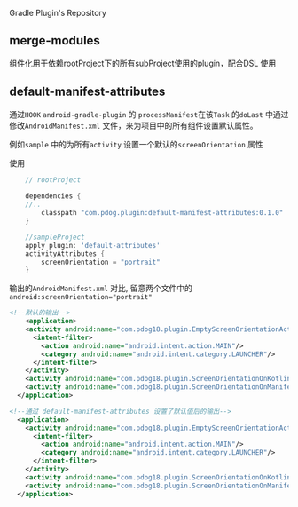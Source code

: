 
Gradle Plugin's Repository

## merge-modules
组件化用于依赖rootProject下的所有subProject使用的plugin，配合DSL 使用


## default-manifest-attributes

通过`HOOK` `android-gradle-plugin` 的 `processManifest`在该`Task` 的`doLast` 中通过修改`AndroidManifest.xml` 文件，来为项目中的所有组件设置默认属性。

例如`sample` 中的为所有`activity` 设置一个默认的`screenOrientation` 属性

使用
```groovy
    // rootProject
    
    dependencies {
    //..
        classpath "com.pdog.plugin:default-manifest-attributes:0.1.0"
    }
```

```groovy
    //sampleProject
    apply plugin: 'default-attributes'
    activityAttributes {
        screenOrientation = "portrait"
    }
```

输出的`AndroidManifest.xml` 对比, 留意两个文件中的 `android:screenOrientation="portrait"` 

```xml
<!--默认的输出-->
    <application>
    <activity android:name="com.pdog18.plugin.EmptyScreenOrientationActivity"  >
      <intent-filter>
        <action android:name="android.intent.action.MAIN"/>
        <category android:name="android.intent.category.LAUNCHER"/>
      </intent-filter>
    </activity>
    <activity android:name="com.pdog18.plugin.ScreenOrientationOnKotlinCodeActivity" />
    <activity android:name="com.pdog18.plugin.ScreenOrientationOnManifestActivity" android:screenOrientation="portrait"/>
  </application>
```

```xml
<!--通过 default-manifest-attributes 设置了默认值后的输出-->
  <application>
    <activity android:name="com.pdog18.plugin.EmptyScreenOrientationActivity"  android:screenOrientation="portrait">
      <intent-filter>
        <action android:name="android.intent.action.MAIN"/>
        <category android:name="android.intent.category.LAUNCHER"/>
      </intent-filter>
    </activity>
    <activity android:name="com.pdog18.plugin.ScreenOrientationOnKotlinCodeActivity" android:screenOrientation="portrait"/>
    <activity android:name="com.pdog18.plugin.ScreenOrientationOnManifestActivity" android:screenOrientation="portrait"/>
  </application>
```